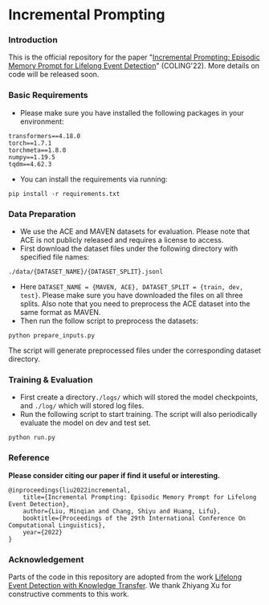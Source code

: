 # Incremental Prompting

### Introduction
This is the official repository for the paper "[Incremental Prompting: Episodic Memory Prompt for Lifelong Event Detection](https://arxiv.org/pdf/2204.07275.pdf)" (COLING'22). More details on code will be released soon. 

### Basic Requirements
- Please make sure you have installed the following packages in your environment:
```
transformers==4.18.0
torch==1.7.1
torchmeta==1.8.0
numpy==1.19.5
tqdm==4.62.3
```
- You can install the requirements via running:
```
pip install -r requirements.txt
```

### Data Preparation
- We use the ACE and MAVEN datasets for evaluation. Please note that ACE is not publicly released and requires a license to access.
- First download the dataset files under the following directory with specified file names:
```
./data/{DATASET_NAME}/{DATASET_SPLIT}.jsonl
```
- Here `DATASET_NAME = {MAVEN, ACE}, DATASET_SPLIT = {train, dev, test}`. Please make sure you have downloaded the files on all three splits. Also note that you need to preprocess the ACE dataset into the same format as MAVEN.
- Then run the follow script to preprocess the datasets:
```
python prepare_inputs.py
```
The script will generate preprocessed files under the corresponding dataset directory.

### Training & Evaluation
- First create a directory`./logs/` which will stored the model checkpoints, and `./log/` which will stored log files. 
- Run the following script to start training. The script will also periodically evaluate the model on dev and test set.
```
python run.py
```

### Reference
**Please consider citing our paper if find it useful or interesting.**
```
@inproceedings{liu2022incremental,
    title={Incremental Prompting: Episodic Memory Prompt for Lifelong Event Detection},
    author={Liu, Minqian and Chang, Shiyu and Huang, Lifu},
    booktitle={Proceedings of the 29th International Conference On Computational Linguistics},  
    year={2022}
}
```

### Acknowledgement
Parts of the code in this repository are adopted from the work [Lifelong Event Detection with Knowledge Transfer](https://github.com/Perfec-Yu/Lifelong-ED). We thank Zhiyang Xu for constructive comments to this work.
